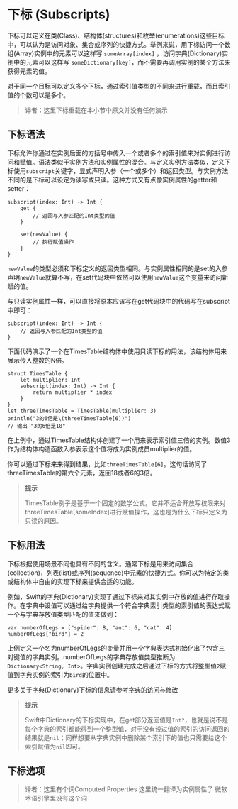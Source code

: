 # 下标 (Subscripts)

下标可以定义在类(Class)、结构体(structures)和枚举(enumerations)这些目标中，可以认为是访问对象、集合或序列的快捷方式。举例来说，用下标访问一个数组(Array)实例中的元素可以这样写 `someArray[index]` ，访问字典(Dictionary)实例中的元素可以这样写 `someDictionary[key]`，而不需要再调用实例的某个方法来获得元素的值。

对于同一个目标可以定义多个下标，通过索引值类型的不同来进行重载，而且索引值的个数可以是多个。

> 译者：这里下标重载在本小节中原文并没有任何演示


## 下标语法

下标允许你通过在实例后面的方括号中传入一个或者多个的索引值来对实例进行访问和赋值。语法类似于实例方法和实例属性的混合。与定义实例方法类似，定义下标使用`subscript`关键字，显式声明入参（一个或多个）和返回类型。与实例方法不同的是下标可以设定为读写或只读。这种方式又有点像实例属性的getter和setter：

```
subscript(index: Int) -> Int {
	get {
		// 返回与入参匹配的Int类型的值
	}

	set(newValue) {
		// 执行赋值操作
	}
}
```

`newValue`的类型必须和下标定义的返回类型相同。与实例属性相同的是set的入参声明`newValue`就算不写，在set代码块中依然可以使用`newValue`这个变量来访问新赋的值。

与只读实例属性一样，可以直接将原本应该写在get代码块中的代码写在subscript中即可：

```
subscript(index: Int) -> Int {
	// 返回与入参匹配的Int类型的值
}
```

下面代码演示了一个在TimesTable结构体中使用只读下标的用法，该结构体用来展示传入整数的N倍。

```
struct TimesTable {
	let multiplier: Int
	subscript(index: Int) -> Int {
		return multiplier * index
	}
}
let threeTimesTable = TimesTable(multiplier: 3)
println("3的6倍是\(threeTimesTable[6])")
// 输出 "3的6倍是18"
```

在上例中，通过TimesTable结构体创建了一个用来表示索引值三倍的实例。数值3作为结构体构造函数入参表示这个值将成为实例成员multiplier的值。

你可以通过下标来来得到结果，比如`threeTimesTable[6]`。这句话访问了threeTimesTable的第六个元素，返回18或者6的3倍。

> <b>提示</b>
> 
> TimesTable例子是基于一个固定的数学公式。它并不适合开放写权限来对threeTimesTable[someIndex]进行赋值操作，这也是为什么下标只定义为只读的原因。


## 下标用法

下标根据使用场景不同也具有不同的含义。通常下标是用来访问集合(collection)，列表(list)或序列(sequence)中元素的快捷方式。你可以为特定的类或结构体中自由的实现下标来提供合适的功能。

例如，Swift的字典(Dictionary)实现了通过下标来对其实例中存放的值进行存取操作。在字典中设值可以通过给字典提供一个符合字典索引类型的索引值的表达式赋一个与字典存放值类型匹配的值来做到：

```
var numberOfLegs = ["spider": 8, "ant": 6, "cat": 4]
numberOfLegs["bird"] = 2
```

上例定义一个名为numberOfLegs的变量并用一个字典表达式初始化出了包含三对键值的字典实例。numberOfLegs的字典存放值类型推断为`Dictionary<String, Int>`。字典实例创建完成之后通过下标的方式将整型值`2`赋值到字典实例的索引为`bird`的位置中。

更多关于字典(Dictionary)下标的信息请参考[字典的访问与修改](#)

> <b>提示</b>
>
> Swift中Dictionary的下标实现中，在get部分返回值是`Int?`，也就是说不是每个字典的索引都能得到一个整型值，对于没有设过值的索引的访问返回的结果就是`nil`；同样想要从字典实例中删除某个索引下的值也只需要给这个索引赋值为`nil`即可。


## 下标选项



> 译者：这里有个词Computed Properties 这里统一翻译为实例属性了 微软术语引擎里没有这个词

